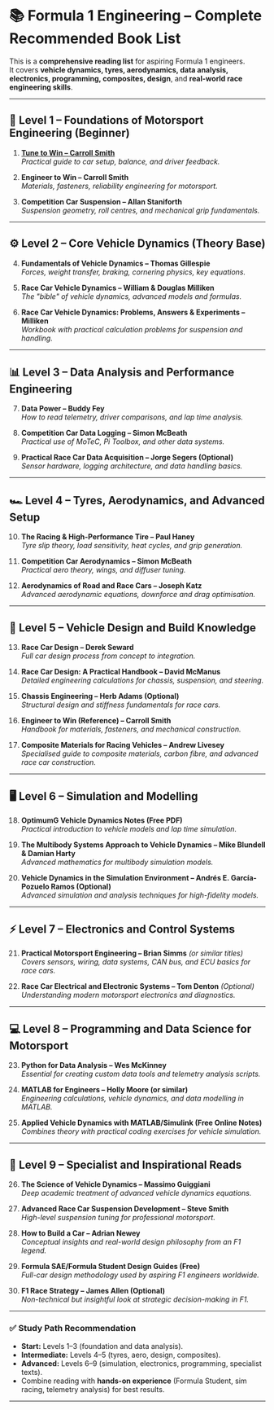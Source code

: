 # 📚 Formula 1 Engineering – Complete Recommended Book List

This is a **comprehensive reading list** for aspiring Formula 1 engineers.  
It covers **vehicle dynamics, tyres, aerodynamics, data analysis, electronics, programming, composites, design**, and **real-world race engineering skills**.

---

## 🔰 Level 1 – Foundations of Motorsport Engineering (Beginner)

1. **[Tune to Win – Carroll Smith](https://www.goodreads.com/en/book/show/1118125)**  
   *Practical guide to car setup, balance, and driver feedback.*

2. **Engineer to Win – Carroll Smith**  
   *Materials, fasteners, reliability engineering for motorsport.*

3. **Competition Car Suspension – Allan Staniforth**  
   *Suspension geometry, roll centres, and mechanical grip fundamentals.*

---

## ⚙️ Level 2 – Core Vehicle Dynamics (Theory Base)

4. **Fundamentals of Vehicle Dynamics – Thomas Gillespie**  
   *Forces, weight transfer, braking, cornering physics, key equations.*

5. **Race Car Vehicle Dynamics – William & Douglas Milliken**  
   *The "bible" of vehicle dynamics, advanced models and formulas.*

6. **Race Car Vehicle Dynamics: Problems, Answers & Experiments – Milliken**  
   *Workbook with practical calculation problems for suspension and handling.*

---

## 📊 Level 3 – Data Analysis and Performance Engineering

7. **Data Power – Buddy Fey**  
   *How to read telemetry, driver comparisons, and lap time analysis.*

8. **Competition Car Data Logging – Simon McBeath**  
   *Practical use of MoTeC, Pi Toolbox, and other data systems.*

9. **Practical Race Car Data Acquisition – Jorge Segers (Optional)**  
   *Sensor hardware, logging architecture, and data handling basics.*

---

## 🏎️ Level 4 – Tyres, Aerodynamics, and Advanced Setup

10. **The Racing & High-Performance Tire – Paul Haney**  
    *Tyre slip theory, load sensitivity, heat cycles, and grip generation.*

11. **Competition Car Aerodynamics – Simon McBeath**  
    *Practical aero theory, wings, and diffuser tuning.*

12. **Aerodynamics of Road and Race Cars – Joseph Katz**  
    *Advanced aerodynamic equations, downforce and drag optimisation.*

---

## 🔧 Level 5 – Vehicle Design and Build Knowledge

13. **Race Car Design – Derek Seward**  
    *Full car design process from concept to integration.*

14. **Race Car Design: A Practical Handbook – David McManus**  
    *Detailed engineering calculations for chassis, suspension, and steering.*

15. **Chassis Engineering – Herb Adams (Optional)**  
    *Structural design and stiffness fundamentals for race cars.*

16. **Engineer to Win (Reference) – Carroll Smith**  
    *Handbook for materials, fasteners, and mechanical construction.*

17. **Composite Materials for Racing Vehicles – Andrew Livesey**  
    *Specialised guide to composite materials, carbon fibre, and advanced race car construction.*

---

## 🖥️ Level 6 – Simulation and Modelling

18. **OptimumG Vehicle Dynamics Notes (Free PDF)**  
    *Practical introduction to vehicle models and lap time simulation.*

19. **The Multibody Systems Approach to Vehicle Dynamics – Mike Blundell & Damian Harty**  
    *Advanced mathematics for multibody simulation models.*

20. **Vehicle Dynamics in the Simulation Environment – Andrés E. García-Pozuelo Ramos (Optional)**  
    *Advanced simulation and analysis techniques for high-fidelity models.*

---

## ⚡ Level 7 – Electronics and Control Systems

21. **Practical Motorsport Engineering – Brian Simms** *(or similar titles)*  
    *Covers sensors, wiring, data systems, CAN bus, and ECU basics for race cars.*

22. **Race Car Electrical and Electronic Systems – Tom Denton** *(Optional)*  
    *Understanding modern motorsport electronics and diagnostics.*

---

## 💻 Level 8 – Programming and Data Science for Motorsport

23. **Python for Data Analysis – Wes McKinney**  
    *Essential for creating custom data tools and telemetry analysis scripts.*

24. **MATLAB for Engineers – Holly Moore (or similar)**  
    *Engineering calculations, vehicle dynamics, and data modelling in MATLAB.*

25. **Applied Vehicle Dynamics with MATLAB/Simulink (Free Online Notes)**  
    *Combines theory with practical coding exercises for vehicle simulation.*

---

## 🚀 Level 9 – Specialist and Inspirational Reads

26. **The Science of Vehicle Dynamics – Massimo Guiggiani**  
    *Deep academic treatment of advanced vehicle dynamics equations.*

27. **Advanced Race Car Suspension Development – Steve Smith**  
    *High-level suspension tuning for professional motorsport.*

28. **How to Build a Car – Adrian Newey**  
    *Conceptual insights and real-world design philosophy from an F1 legend.*

29. **Formula SAE/Formula Student Design Guides (Free)**  
    *Full-car design methodology used by aspiring F1 engineers worldwide.*

30. **F1 Race Strategy – James Allen (Optional)**  
    *Non-technical but insightful look at strategic decision-making in F1.*

---

### ✅ Study Path Recommendation

- **Start:** Levels 1–3 (foundation and data analysis).  
- **Intermediate:** Levels 4–5 (tyres, aero, design, composites).  
- **Advanced:** Levels 6–9 (simulation, electronics, programming, specialist texts).  
- Combine reading with **hands-on experience** (Formula Student, sim racing, telemetry analysis) for best results.

---
